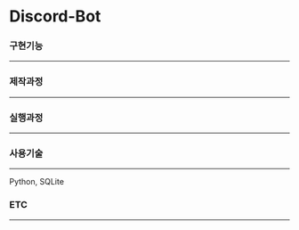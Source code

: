 # Discord-Bot

<h3> 구현기능 </h3> <hr>

<h3> 제작과정 </h3> <hr>

<h3> 실행과정 </h3><hr>

<h3> 사용기술 </h3> <hr>
Python, SQLite
<h3> ETC </h3> <hr>



